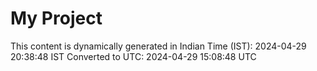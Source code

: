 # My Project

This content is dynamically generated in Indian Time (IST): 2024-04-29 20:38:48 IST
Converted to UTC: 2024-04-29 15:08:48 UTC
